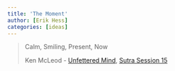 ```yaml
---
title: 'The Moment'
author: [Erik Hess]
categories: [ideas]
---
```

> Calm, Smiling, Present, Now
> 
> Ken McLeod - [Unfettered Mind][1], [Sutra Session 15][2]

   [1]: http://www.unfetteredmind.org
   [2]: http://itunes.apple.com/us/podcast/sus15-sutra-session-questions/id106320028?i=96812610

